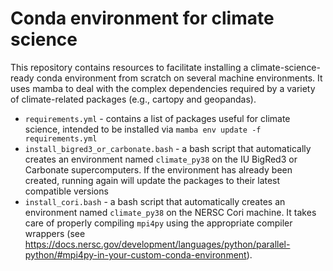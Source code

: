 # Conda environment for climate science

This repository contains resources to facilitate installing a climate-science-ready conda environment from scratch on several machine environments.  It uses mamba to deal with the complex dependencies required by a variety of climate-related packages (e.g., cartopy and geopandas).

* `requirements.yml` - contains a list of packages useful for climate science, intended to be installed via `mamba env update -f requirements.yml`
* `install_bigred3_or_carbonate.bash` - a bash script that automatically creates an environment named `climate_py38` on the IU BigRed3 or Carbonate supercomputers. If the environment has already been created, running again will update the packages to their latest compatible versions
* `install_cori.bash` - a bash script that automatically creates an environment named `climate_py38` on the NERSC Cori machine.  It takes care of properly compiling `mpi4py` using the appropriate compiler wrappers (see https://docs.nersc.gov/development/languages/python/parallel-python/#mpi4py-in-your-custom-conda-environment).
